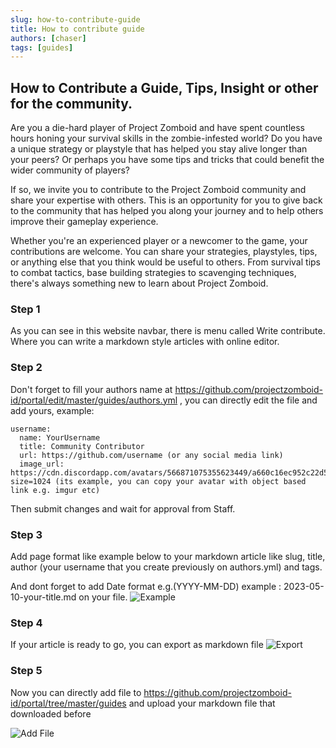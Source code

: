 ```yaml
---
slug: how-to-contribute-guide
title: How to contribute guide
authors: [chaser]
tags: [guides]
---
```


## How to Contribute a Guide, Tips, Insight or other for the community.

Are you a die-hard player of Project Zomboid and have spent countless hours honing your survival skills in the zombie-infested world? Do you have a unique strategy or playstyle that has helped you stay alive longer than your peers? Or perhaps you have some tips and tricks that could benefit the wider community of players?

If so, we invite you to contribute to the Project Zomboid community and share your expertise with others. This is an opportunity for you to give back to the community that has helped you along your journey and to help others improve their gameplay experience.

Whether you're an experienced player or a newcomer to the game, your contributions are welcome. You can share your strategies, playstyles, tips, or anything else that you think would be useful to others. From survival tips to combat tactics, base building strategies to scavenging techniques, there's always something new to learn about Project Zomboid.

### Step 1

As you can see in this website navbar, there is menu called Write contribute. Where you can write a markdown style articles with online editor.

### Step 2 

Don't forget to fill your authors name at https://github.com/projectzomboid-id/portal/edit/master/guides/authors.yml , you can directly edit the file and add yours, example: 
```
username:
  name: YourUsername
  title: Community Contributor
  url: https://github.com/username (or any social media link)
  image_url: https://cdn.discordapp.com/avatars/566871075355623449/a660c16ec952c22d5586cac119838b2f?size=1024 (its example, you can copy your avatar with object based link e.g. imgur etc)
  ```
  
  Then submit changes and wait for approval from Staff.
  
### Step 3 
Add page format like example below to your markdown article like slug, title, author (your username that you create previously on authors.yml) and tags.

And dont forget to add Date format e.g.(YYYY-MM-DD) example : 2023-05-10-your-title.md on your file.
![Example](https://imgur.com/iriKoep.png)

### Step 4 

If your article is ready to go, you can export as markdown file 
![Export](https://imgur.com/B5xT2Uq.png)

### Step 5 
Now you can directly add file to https://github.com/projectzomboid-id/portal/tree/master/guides 
and upload your markdown file that downloaded before

![Add File](https://imgur.com/dasVjEV.png)